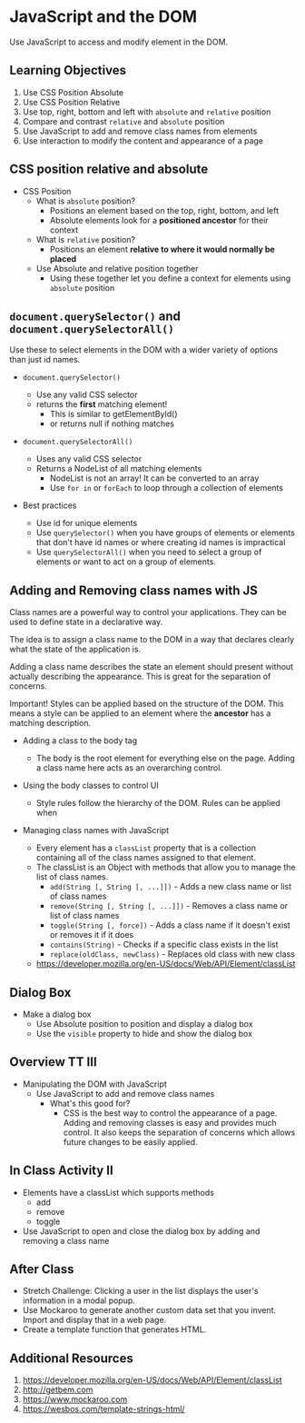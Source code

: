 # JavaScript and the DOM

Use JavaScript to access and modify element in the DOM. 

## Learning Objectives

1. Use CSS Position Absolute
1. Use CSS Position Relative
1. Use top, right, bottom and left with `absolute` and `relative` position
1. Compare and contrast `relative` and `absolute` position
1. Use JavaScript to add and remove class names from elements
1. Use interaction to modify the content and appearance of a page

## CSS position relative and absolute

- CSS Position
  - What is `absolute` position?
    - Positions an element based on the top, right, bottom, and left
    - Absolute elements look for a **positioned ancestor** for their context
  - What is `relative` position?
    - Positions an element **relative to where it would normally be placed**
  - Use Absolute and relative position together
    - Using these together let you define a context for elements using  `absolute` position

## `document.querySelector()` and `document.querySelectorAll()`

Use these to select elements in the DOM with a wider variety of options than just id names. 

- `document.querySelector()`
  - Use any valid CSS selector
  - returns the **first** matching element!
    - This is similar to getElementById()
    - or returns null if nothing matches
- `document.querySelectorAll()`
  - Uses any valid CSS selector 
  - Returns a NodeList of all matching elements
    - NodeList is not an array! It can be converted to an array
    - Use `for in` or `forEach` to loop through a collection of elements

- Best practices
  - Use id for unique elements
  - Use `querySelector()` when you have groups of elements or elements that don't have id names or where creating id names is impractical
  - Use `querySelectorAll()` when you need to select a group of elements or want to act on a group of elements. 

## Adding and Removing class names with JS

Class names are a powerful way to control your applications. 
They can be used to define state in a declarative way. 

The idea is to assign a class name to the DOM in a way that declares clearly what the state of the application is. 

Adding a class name describes the state an element should present without actually describing the appearance. This is great for the separation of concerns. 

Important! Styles can be applied based on the structure of the DOM. This means a style can be applied to an element where the **ancestor** has a matching description. 

- Adding a class to the body tag
  - The body is the root element for everything else on the page. Adding a class name here acts as an overarching control. 
- Using the body classes to control UI
  - Style rules follow the hierarchy of the DOM. Rules can be applied when 

- Managing class names with JavaScript
  - Every element has a `classList` property that is a collection containing all of the class names assigned to that element. 
  - The classList is an Object with methods that allow you to manage the list of class names. 
    - `add(String [, String [, ...]])` - Adds a new class name or list of class names
    - `remove(String [, String [, ...]])` - Removes a class name or list of class names
    - `toggle(String [, force])` - Adds a class name if it doesn't exist or removes it if it does
    - `contains(String)` - Checks if a specific class exists in the list
    - `replace(oldClass, newClass)` - Replaces old class with new class
  - https://developer.mozilla.org/en-US/docs/Web/API/Element/classList

## Dialog Box 

- Make a dialog box
  - Use Absolute position to position and display a dialog box
  - Use the `visible` property to hide and show the dialog box

## Overview TT III

- Manipulating the DOM with JavaScript
  - Use JavaScript to add and remove class names
    - What's this good for? 
      - CSS is the best way to control the appearance of a page. 
      Adding and removing classes is easy and provides much control. 
      It also keeps the separation of concerns which allows future changes to be easily applied. 

## In Class Activity II 

- Elements have a classList which supports methods
  - add
  - remove
  - toggle
- Use JavaScript to open and close the dialog box by adding and removing a class name

## After Class

- Stretch Challenge: Clicking a user in the list displays the user's information in a modal popup. 
- Use Mockaroo to generate another custom data set that you invent. Import and display that in a web page. 
- Create a template function that generates HTML. 

## Additional Resources

1. https://developer.mozilla.org/en-US/docs/Web/API/Element/classList
1. http://getbem.com
1. https://www.mockaroo.com
1. https://wesbos.com/template-strings-html/

